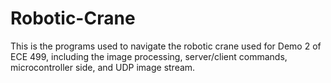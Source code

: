 # Robotic-Crane
This is the programs used to navigate the robotic crane used for Demo 2 of ECE 499, including the image processing, server/client
commands, microcontroller side, and UDP image stream.
